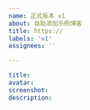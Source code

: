 ```yaml
---
name: 正式版本 v1
about: 自助添加示例博客
title: https://
labels: 'v1'
assignees: ''

---
```

```yaml
title:
avatar:
screenshot:
description:
```
